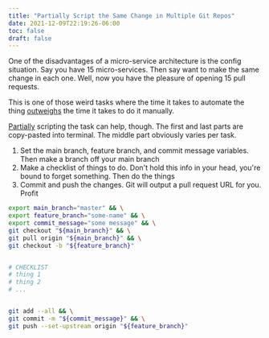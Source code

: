 ```yaml
---
title: "Partially Script the Same Change in Multiple Git Repos"
date: 2021-12-09T22:19:26-06:00
toc: false
draft: false
---
```


One of the disadvantages of a micro-service architecture is the config situation. Say you have 15 micro-services. Then say want to make the same change in each one. Well, now you have the pleasure of opening 15 pull requests.

<!--more-->

This is one of those weird tasks where the time it takes to automate the thing [outweighs](https://xkcd.com/1319/) the time it takes to do it manually.

[Partially](https://blog.danslimmon.com/2019/07/15/do-nothing-scripting-the-key-to-gradual-automation/) scripting the task can help, though. The first and last parts are copy-pasted into terminal. The middle part obviously varies per task.

1. Set the main branch, feature branch, and commit message variables. Then make a branch off your main branch
1. Make a checklist of things to do. Don't hold this info in your head, you're bound to forget something. Then do the things
1. Commit and push the changes. Git will output a pull request URL for you. Profit

```sh
export main_branch="master" && \
export feature_branch="some-name" && \
export commit_message="some message" && \
git checkout "${main_branch}" && \
git pull origin "${main_branch}" && \
git checkout -b "${feature_branch}"


# CHECKLIST
# thing 1
# thing 2
# ...


git add --all && \
git commit -m "${commit_message}" && \
git push --set-upstream origin "${feature_branch}"
```
